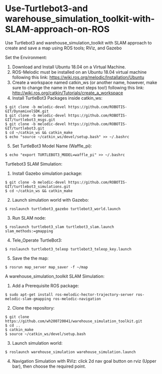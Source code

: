 # Use-Turtlebot3-and warehouse_simulation_toolkit-with-SLAM-approach-on-ROS
Use Turtlebot3 and warehouse_simulation_toolkit with SLAM approach to create and save a map using ROS tools; RViz, and Gazebo

Set the Environment:
  1. Download and Install Ubuntu 18.04 on a Virtual Machine.
  2. ROS-Melodic must be installed on an Ubuntu 18.04 virtual machine following this link: https://wiki.ros.org/melodic/Installation/Ubuntu
  3. Create a workspace named catkin_ws (or another name, however, make sure to change the name in the next steps too!) following this link: http://wiki.ros.org/catkin/Tutorials/create_a_workspace
  4. Install TurtleBot3 Packages inside catkin_ws:
  ```$ cd ~/catkin_ws/src/
  $ git clone -b melodic-devel https://github.com/ROBOTIS-GIT/DynamixelSDK.git
  $ git clone -b melodic-devel https://github.com/ROBOTIS-GIT/turtlebot3_msgs.git
  $ git clone -b melodic-devel https://github.com/ROBOTIS-GIT/turtlebot3.git
  $ cd ~/catkin_ws && catkin_make
  $ echo "source ~/catkin_ws/devel/setup.bash" >> ~/.bashrc
  ```
  5. Set TurtleBot3 Model Name (Waffle_pi):
  ```
  $ echo "export TURTLEBOT3_MODEL=waffle_pi" >> ~/.bashrc
  ```
  
Turtlebot3 SLAM Simulation:
  1. Install Gazebo simulation package:
  ```$ cd ~/catkin_ws/src/
  $ git clone -b melodic-devel https://github.com/ROBOTIS-GIT/turtlebot3_simulations.git
  $ cd ~/catkin_ws && catkin_make
  ```
  2. Launch simulation world with Gazebo:
  ```$ export TURTLEBOT3_MODEL=waffle_pi
  $ roslaunch turtlebot3_gazebo turtlebot3_world.launch
  ```
  3. Run SLAM node:
  ```$ export TURTLEBOT3_MODEL=waffle_pi
  $ roslaunch turtlebot3_slam turtlebot3_slam.launch slam_methods:=gmapping
  ```
  4. Tele_Operate TurtleBot3:
  ```$ export TURTLEBOT3_MODEL=waffle_pi
  $ roslaunch turtlebot3_teleop turtlebot3_teleop_key.launch
  ```
  5. Save the the map:
  ```
  $ rosrun map_server map_saver -f ~/map
  ```
  
  
  
A warehouse_simulation_toolkit SLAM Simulation:
1. Add a Prerequisite ROS package:
```
$ sudo apt-get install ros-melodic-hector-trajectory-server ros-melodic-slam-gmapping ros-melodic-navigation
```
2. Clone the repository:
```$ cd ~/catkin_ws/src
$ git clone https://github.com/wh200720041/warehouse_simulation_toolkit.git
$ cd ..
$ catkin_make
$ source ~/catkin_ws/devel/setup.bash
```
3. Launch simulation world:
```
$ roslaunch warehouse_simulation warehouse_simulation.launch
```
4. Navigation Simulation with RViz:
   click 2d nav goal button on rviz (Upper bar), then choose the required point.

  



